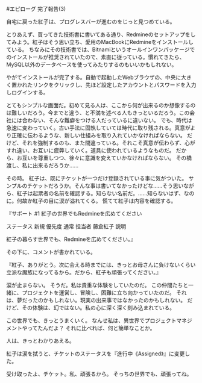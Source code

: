 #エピローグ 完了報告(3)

自宅に戻った紅子は、プログレスバーが進むのをじっと見つめている。

とりあえず、買ってきた技術書に書いてある通り、Redmineのセットアップをしてみよう。紅子はそう思い立ち、愛用のMacBookにRedmineをインストールしている。
ちなみにその技術書では、Bitnamiというオールインワンパッケージでのインストールが推奨されていたので、素直に従っている。慣れてきたら、MySQL以外のデータベースを使ってみたりするのもいいかもしれない。

やがてインストールが完了する。自動で起動したWebブラウザの、中央に大きく置かれたリンクをクリックし、先ほど設定したアカウントとパスワードを入力しログインする。

とてもシンプルな画面だ。初めて見る人は、ここから何が出来るのか想像するのは難しいだろう。今までと違う、と不満を述べる人もきっといるだろう。この会社には合わない、そんな難癖をつける人だっているに違いない。
でも、時代は急速に変わっていく。古い手法に固執していては時代に取り残される。真意がより正確に伝わるような、新しい仕組みを取り入れていかなければならない。
だけど、それを強制するのも、また間違っている。それこそ真意が伝わらず、心がすれ違い、お互いに疲弊していく。道具に使われているようなものだ。
だから、お互いを尊重しつつ、徐々に意識を変えていかなければならない。
その橋渡し、私に出来るだろうか……

その時。
紅子は、既にチケットが一つだけ登録されている事に気がついた。
サンプルのチケットだろうか。そんな事は書いてなかったけどな……そう思いながら、紅子は起票者の名前を確認する。知らない名前だ。……知らないはず、なのに。何故か紅子の目に涙が溢れてくる。
慌てて紅子は内容を確認する。

『サポート #1
紅子の世界でもRedmineを広めてください

ステータス 新規
優先度 通常
担当者 藤倉紅子
説明

紅子の暮らす世界でも、Redmineを広めてください。』

その下に、コメントが書かれている。

『紅子、ありがとう。次に会える時までには、きっとお母さんに負けないくらい立派な魔族になってるから。だから、紅子も頑張ってください。』

涙が止まらない。
そうだ。私は貴重な体験をしていたのだ。
この仲間たちと一緒に、プロジェクトを運営し、冒険し、困難に立ち向かっていたのだ。
それは、夢だったのかもしれない。現実の出来事ではなかったのかもしれない。
だけど、その体験は、幻ではない。私の心に深く深く刻み込まれている。

この世界でも、きっとうまくいく。
なんせ私は、異世界でプロジェクトマネジメントやってたんだよ？
それに比べれば、何と簡単なことか。

人は、きっとわかりあえる。

紅子は涙を拭うと、チケットのステータスを『進行中《Assigned》』に変更した。

受け取ったよ、チケット。私、頑張るから。
そっちの世界でも、頑張ってね。